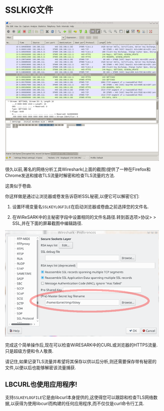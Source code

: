 
# SSLKIG文件

![view network traffic with wireshark](wireshark-screenshot.png)

很久以前,著名的网络分析工具Wireshark(上面的截图)提供了一种在Firefox和Chrome发送和接收TLS流量时解密和检查TLS流量的方法.

这类似于卷曲.

你这样做是通过让浏览器或卷发告诉窃听SSL秘密,以便它可以解密它们:

1.  设置环境变量名`SSLKEYLOGFILE`在启动浏览器或卷曲之前选择您的文件名.

2.  在WiReSARK中的主秘密字段中设置相同的文件名路径.转到首选项>协议> > SSL,并在下面的屏幕截图中编辑路径.

![set the ssl key file name](wireshark-ssl-master-secret.png)

完成这个简单操作后,现在可以检查WiRESARK中的CURL或浏览器的HTTPS流量.只是超级方便和令人敬畏.

请记住,如果记录TLS流量并希望将其保存以供以后分析,则还需要保存带有秘密的文件,以便以后也能够解密该流量捕获.

## LBCURL也使用应用程序!

支持`SSLKEYLOGFILE`它是由libcurl本身提供的,这使得您可以跟踪和检查TLS网络数据,以获得为使用libcurl而构建的任何应用程序,而不仅仅是curl命令行工具.

